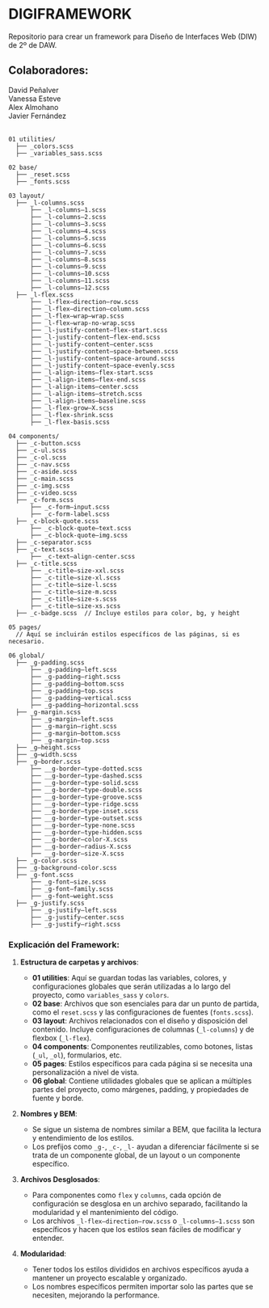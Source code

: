 # DIGIFRAMEWORK

Repositorio para crear un framework para Diseño de Interfaces Web (DIW) de 2º de DAW.

## Colaboradores:
David Peñalver <br>
Vanessa Esteve <br>
Alex Almohano <br>
Javier Fernández <br> <br>


```plaintext
01 utilities/
  ├── _colors.scss
  ├── _variables_sass.scss

02 base/
  ├── _reset.scss
  ├── _fonts.scss

03 layout/
  ├── _l-columns.scss
      ├── _l-columns–1.scss
      ├── _l-columns–2.scss
      ├── _l-columns–3.scss
      ├── _l-columns–4.scss
      ├── _l-columns–5.scss
      ├── _l-columns–6.scss
      ├── _l-columns–7.scss
      ├── _l-columns–8.scss
      ├── _l-columns–9.scss
      ├── _l-columns–10.scss
      ├── _l-columns–11.scss
      ├── _l-columns–12.scss
  ├── _l-flex.scss
      ├── _l-flex–direction–row.scss
      ├── _l-flex–direction–column.scss
      ├── _l-flex–wrap–wrap.scss
      ├── _l-flex–wrap-no-wrap.scss
      ├── _l-justify-content–flex-start.scss
      ├── _l-justify-content–flex-end.scss
      ├── _l-justify-content–center.scss
      ├── _l-justify-content–space-between.scss
      ├── _l-justify-content–space-around.scss
      ├── _l-justify-content–space-evenly.scss
      ├── _l-align-items–flex-start.scss
      ├── _l-align-items–flex-end.scss
      ├── _l-align-items–center.scss
      ├── _l-align-items–stretch.scss
      ├── _l-align-items–baseline.scss
      ├── _l-flex-grow–X.scss
      ├── _l-flex-shrink.scss
      ├── _l-flex-basis.scss

04 components/
  ├── _c-button.scss
  ├── _c-ul.scss
  ├── _c-ol.scss
  ├── _c-nav.scss
  ├── _c-aside.scss
  ├── _c-main.scss
  ├── _c-img.scss
  ├── _c-video.scss
  ├── _c-form.scss
      ├── _c-form–input.scss
      ├── _c-form-label.scss
  ├── _c-block-quote.scss
      ├── _c-block-quote–text.scss
      ├── _c-block-quote–img.scss
  ├── _c-separator.scss
  ├── _c-text.scss
      ├── _c-text–align-center.scss
  ├── _c-title.scss
      ├── _c-title–size-xxl.scss
      ├── _c-title–size-xl.scss
      ├── _c-title–size-l.scss
      ├── _c-title–size-m.scss
      ├── _c-title–size-s.scss
      ├── _c-title–size-xs.scss
  ├── _c-badge.scss  // Incluye estilos para color, bg, y height

05 pages/
  // Aquí se incluirán estilos específicos de las páginas, si es necesario.

06 global/
  ├── _g-padding.scss
      ├── _g-padding–left.scss
      ├── _g-padding–right.scss
      ├── _g-padding–bottom.scss
      ├── _g-padding–top.scss
      ├── _g-padding–vertical.scss
      ├── _g-padding–horizontal.scss
  ├── _g-margin.scss
      ├── _g-margin–left.scss
      ├── _g-margin–right.scss
      ├── _g-margin–bottom.scss
      ├── _g-margin–top.scss
  ├── _g–height.scss
  ├── _g–width.scss
  ├── _g–border.scss
      ├── __g-border–type-dotted.scss
      ├── __g-border–type-dashed.scss
      ├── __g-border–type-solid.scss
      ├── __g-border–type-double.scss
      ├── __g-border–type-groove.scss
      ├── __g-border–type-ridge.scss
      ├── __g-border–type-inset.scss
      ├── __g-border–type-outset.scss
      ├── __g-border–type-none.scss
      ├── __g-border–type-hidden.scss
      ├── __g-border–color-X.scss
      ├── __g-border–radius-X.scss
      ├── __g-border–size-X.scss
  ├── _g-color.scss
  ├── _g-background-color.scss
  ├── _g-font.scss
      ├── _g-font–size.scss
      ├── _g-font–family.scss
      ├── _g-font–weight.scss
  ├── _g-justify.scss
      ├── _g-justify–left.scss
      ├── _g-justify–center.scss
      ├── _g-justify–right.scss
```

### Explicación del Framework:

1. **Estructura de carpetas y archivos**:
   - **01 utilities**: Aquí se guardan todas las variables, colores, y configuraciones globales que serán utilizadas a lo largo del proyecto, como `variables_sass` y `colors`.
   - **02 base**: Archivos que son esenciales para dar un punto de partida, como el `reset.scss` y las configuraciones de fuentes (`fonts.scss`).
   - **03 layout**: Archivos relacionados con el diseño y disposición del contenido. Incluye configuraciones de columnas (`_l-columns`) y de flexbox (`_l-flex`).
   - **04 components**: Componentes reutilizables, como botones, listas (`_ul`, `_ol`), formularios, etc.
   - **05 pages**: Estilos específicos para cada página si se necesita una personalización a nivel de vista.
   - **06 global**: Contiene utilidades globales que se aplican a múltiples partes del proyecto, como márgenes, padding, y propiedades de fuente y borde.

2. **Nombres y BEM**:
   - Se sigue un sistema de nombres similar a BEM, que facilita la lectura y entendimiento de los estilos. 
   - Los prefijos como `_g-`, `_c-`, `_l-` ayudan a diferenciar fácilmente si se trata de un componente global, de un layout o un componente específico.

3. **Archivos Desglosados**:
   - Para componentes como `flex` y `columns`, cada opción de configuración se desglosa en un archivo separado, facilitando la modularidad y el mantenimiento del código.
   - Los archivos `_l-flex–direction–row.scss` o `_l-columns–1.scss` son específicos y hacen que los estilos sean fáciles de modificar y entender.

4. **Modularidad**:
   - Tener todos los estilos divididos en archivos específicos ayuda a mantener un proyecto escalable y organizado.
   - Los nombres específicos permiten importar solo las partes que se necesiten, mejorando la performance.

